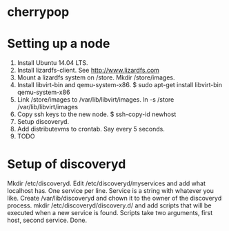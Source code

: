 # cherrypop

# Setting up a node
1. Install Ubuntu 14.04 LTS.
2. Install lizardfs-client. See http://www.lizardfs.com
3. Mount a lizardfs system on /store. Mkdir /store/images.
4. Install libvirt-bin and qemu-system-x86. $ sudo apt-get install libvirt-bin qemu-system-x86
5. Link /store/images to /var/lib/libvirt/images. ln -s /store /var/lib/libvirt/images
6. Copy ssh keys to the new node. $ ssh-copy-id newhost
7. Setup discoveryd.
8. Add distributevms to crontab. Say every 5 seconds.
9. TODO

# Setup of discoveryd
Mkdir /etc/discoveryd. Edit /etc/discoveryd/myservices and add what localhost has. One service per line. Service is a string with whatever you like.
Create /var/lib/discoveryd and chown it to the owner of the discoveryd process. mkdir /etc/discoveryd/discovery.d/ and add scripts that will be executed when a new service is found. Scripts take two arguments, first host, second service. Done.
